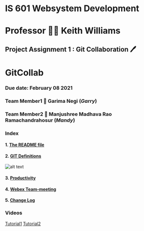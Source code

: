 # IS 601 Websystem Development #
# Professor :teacher: Keith Williams 
## Project Assignment 1 : Git Collaboration :pen:
# GitCollab 
### Due date: February 08 2021
### Team Member1 :handshake: Garima Negi (*Garry*) 
### Team Member2 :handshake: Manjushree Madhava Rao Ramachandrahosur (*Mandy*)
### Index ###
#### 1. [The README file](https://github.com/gn32/GitCollab/blob/main/README.md)
#### 2. [GIT Definitions](https://github.com/gn32/GitCollab/blob/main/GIT%20Flow-%20GIT%20Definitons.docx) 
![alt text](https://www.coderomeos.org/storage/uploads/images/posts/how-to-use-github-simple-github-tutorial-for-beginners-5d75f561e98d4.png)
#### 3. [Productivity](https://github.com/gn32/GitCollab/blob/main/Productivity.docx)
#### 4. [Webex Team-meeting](https://github.com/gn32/GitCollab/blob/main/GITCollab%20Webex%20meeting.png)
#### 5. [Change Log](https://github.com/gn32/GitCollab/blob/main/Change_Log.docx)
### Videos ###
[Tutorial1](https://guide.quickscrum.com/git-guide/)
[Tutorial2](https://idratherbewriting.com/learnapidoc/pubapis_github_desktop_client.html)
